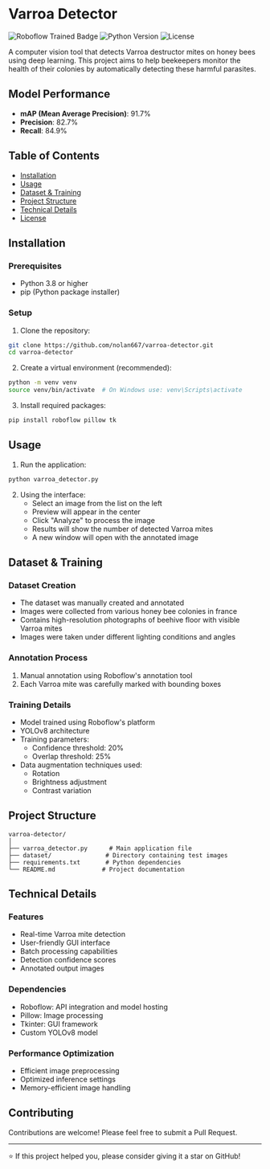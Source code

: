 # Varroa Detector
![Roboflow Trained Badge](https://img.shields.io/badge/Trained%20with-Roboflow-orange.svg)
![Python Version](https://img.shields.io/badge/python-3.8%2B-blue.svg)
![License](https://img.shields.io/badge/license-MIT-green.svg)

A computer vision tool that detects Varroa destructor mites on honey bees using deep learning. This project aims to help beekeepers monitor the health of their colonies by automatically detecting these harmful parasites.

## Model Performance

- **mAP (Mean Average Precision)**: 91.7%
- **Precision**: 82.7%
- **Recall**: 84.9%

## Table of Contents
- [Installation](#installation)
- [Usage](#usage)
- [Dataset & Training](#dataset--training)
- [Project Structure](#project-structure)
- [Technical Details](#technical-details)
- [License](#license)

## Installation

### Prerequisites
- Python 3.8 or higher
- pip (Python package installer)

### Setup

1. Clone the repository:
```bash
git clone https://github.com/nolan667/varroa-detector.git
cd varroa-detector
```

2. Create a virtual environment (recommended):
```bash
python -m venv venv
source venv/bin/activate  # On Windows use: venv\Scripts\activate
```

3. Install required packages:
```bash
pip install roboflow pillow tk
```

## Usage

1. Run the application:
```bash
python varroa_detector.py
```

2. Using the interface:
   - Select an image from the list on the left
   - Preview will appear in the center
   - Click "Analyze" to process the image
   - Results will show the number of detected Varroa mites
   - A new window will open with the annotated image

## Dataset & Training

### Dataset Creation
- The dataset was manually created and annotated
- Images were collected from various honey bee colonies in france
- Contains high-resolution photographs of beehive floor with visible Varroa mites
- Images were taken under different lighting conditions and angles

### Annotation Process
1. Manual annotation using Roboflow's annotation tool
2. Each Varroa mite was carefully marked with bounding boxes

### Training Details
- Model trained using Roboflow's platform
- YOLOv8 architecture
- Training parameters:
  - Confidence threshold: 20%
  - Overlap threshold: 25%
- Data augmentation techniques used:
  - Rotation
  - Brightness adjustment
  - Contrast variation

## Project Structure

```
varroa-detector/
│
├── varroa_detector.py      # Main application file
├── dataset/               # Directory containing test images
├── requirements.txt       # Python dependencies
└── README.md             # Project documentation
```

## Technical Details

### Features
- Real-time Varroa mite detection
- User-friendly GUI interface
- Batch processing capabilities
- Detection confidence scores
- Annotated output images

### Dependencies
- Roboflow: API integration and model hosting
- Pillow: Image processing
- Tkinter: GUI framework
- Custom YOLOv8 model

### Performance Optimization
- Efficient image preprocessing
- Optimized inference settings
- Memory-efficient image handling

## Contributing

Contributions are welcome! Please feel free to submit a Pull Request.

---

⭐ If this project helped you, please consider giving it a star on GitHub!